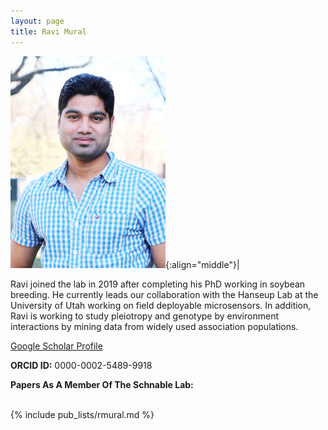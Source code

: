 ```yaml
---
layout: page
title: Ravi Mural
---
```


![Ravi Mural](/images/People_Images/Ravi.jpg){:align="middle"}|

Ravi joined the lab in 2019 after completing his PhD working in soybean breeding. He currently leads our collaboration with the Hanseup Lab at the University of Utah working on field deployable microsensors. In addition, Ravi is working to study pleiotropy and genotype by environment interactions by mining data from widely used association populations. 

[Google Scholar Profile](https://scholar.google.com/citations?user=5NlUnZ0AAAAJ)

**ORCID ID:** 0000-0002-5489-9918

**Papers As A Member Of The Schnable Lab:**<br><br>

{% include pub_lists/rmural.md %}
